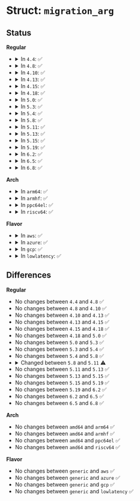 # Struct: <code>migration_arg</code>

## Status
<b>Regular</b>
<ul>
<li>
<details>
<summary>In <code>4.4</code>: ✅</summary>

```c
struct migration_arg {
    struct task_struct *task;
    int dest_cpu;
};
```
</details>
</li>
<li>
<details>
<summary>In <code>4.8</code>: ✅</summary>

```c
struct migration_arg {
    struct task_struct *task;
    int dest_cpu;
};
```
</details>
</li>
<li>
<details>
<summary>In <code>4.10</code>: ✅</summary>

```c
struct migration_arg {
    struct task_struct *task;
    int dest_cpu;
};
```
</details>
</li>
<li>
<details>
<summary>In <code>4.13</code>: ✅</summary>

```c
struct migration_arg {
    struct task_struct *task;
    int dest_cpu;
};
```
</details>
</li>
<li>
<details>
<summary>In <code>4.15</code>: ✅</summary>

```c
struct migration_arg {
    struct task_struct *task;
    int dest_cpu;
};
```
</details>
</li>
<li>
<details>
<summary>In <code>4.18</code>: ✅</summary>

```c
struct migration_arg {
    struct task_struct *task;
    int dest_cpu;
};
```
</details>
</li>
<li>
<details>
<summary>In <code>5.0</code>: ✅</summary>

```c
struct migration_arg {
    struct task_struct *task;
    int dest_cpu;
};
```
</details>
</li>
<li>
<details>
<summary>In <code>5.3</code>: ✅</summary>

```c
struct migration_arg {
    struct task_struct *task;
    int dest_cpu;
};
```
</details>
</li>
<li>
<details>
<summary>In <code>5.4</code>: ✅</summary>

```c
struct migration_arg {
    struct task_struct *task;
    int dest_cpu;
};
```
</details>
</li>
<li>
<details>
<summary>In <code>5.8</code>: ✅</summary>

```c
struct migration_arg {
    struct task_struct *task;
    int dest_cpu;
};
```
</details>
</li>
<li>
<details>
<summary>In <code>5.11</code>: ✅</summary>

```c
struct migration_arg {
    struct task_struct *task;
    int dest_cpu;
    struct set_affinity_pending *pending;
};
```
</details>
</li>
<li>
<details>
<summary>In <code>5.13</code>: ✅</summary>

```c
struct migration_arg {
    struct task_struct *task;
    int dest_cpu;
    struct set_affinity_pending *pending;
};
```
</details>
</li>
<li>
<details>
<summary>In <code>5.15</code>: ✅</summary>

```c
struct migration_arg {
    struct task_struct *task;
    int dest_cpu;
    struct set_affinity_pending *pending;
};
```
</details>
</li>
<li>
<details>
<summary>In <code>5.19</code>: ✅</summary>

```c
struct migration_arg {
    struct task_struct *task;
    int dest_cpu;
    struct set_affinity_pending *pending;
};
```
</details>
</li>
<li>
<details>
<summary>In <code>6.2</code>: ✅</summary>

```c
struct migration_arg {
    struct task_struct *task;
    int dest_cpu;
    struct set_affinity_pending *pending;
};
```
</details>
</li>
<li>
<details>
<summary>In <code>6.5</code>: ✅</summary>

```c
struct migration_arg {
    struct task_struct *task;
    int dest_cpu;
    struct set_affinity_pending *pending;
};
```
</details>
</li>
<li>
<details>
<summary>In <code>6.8</code>: ✅</summary>

```c
struct migration_arg {
    struct task_struct *task;
    int dest_cpu;
    struct set_affinity_pending *pending;
};
```
</details>
</li>
</ul>
<b>Arch</b>
<ul>
<li>
<details>
<summary>In <code>arm64</code>: ✅</summary>

```c
struct migration_arg {
    struct task_struct *task;
    int dest_cpu;
};
```
</details>
</li>
<li>
<details>
<summary>In <code>armhf</code>: ✅</summary>

```c
struct migration_arg {
    struct task_struct *task;
    int dest_cpu;
};
```
</details>
</li>
<li>
<details>
<summary>In <code>ppc64el</code>: ✅</summary>

```c
struct migration_arg {
    struct task_struct *task;
    int dest_cpu;
};
```
</details>
</li>
<li>
<details>
<summary>In <code>riscv64</code>: ✅</summary>

```c
struct migration_arg {
    struct task_struct *task;
    int dest_cpu;
};
```
</details>
</li>
</ul>
<b>Flavor</b>
<ul>
<li>
<details>
<summary>In <code>aws</code>: ✅</summary>

```c
struct migration_arg {
    struct task_struct *task;
    int dest_cpu;
};
```
</details>
</li>
<li>
<details>
<summary>In <code>azure</code>: ✅</summary>

```c
struct migration_arg {
    struct task_struct *task;
    int dest_cpu;
};
```
</details>
</li>
<li>
<details>
<summary>In <code>gcp</code>: ✅</summary>

```c
struct migration_arg {
    struct task_struct *task;
    int dest_cpu;
};
```
</details>
</li>
<li>
<details>
<summary>In <code>lowlatency</code>: ✅</summary>

```c
struct migration_arg {
    struct task_struct *task;
    int dest_cpu;
};
```
</details>
</li>
</ul>

## Differences
<b>Regular</b>
<ul>
<li>
No changes between <code>4.4</code> and <code>4.8</code> ✅
</li>
<li>
No changes between <code>4.8</code> and <code>4.10</code> ✅
</li>
<li>
No changes between <code>4.10</code> and <code>4.13</code> ✅
</li>
<li>
No changes between <code>4.13</code> and <code>4.15</code> ✅
</li>
<li>
No changes between <code>4.15</code> and <code>4.18</code> ✅
</li>
<li>
No changes between <code>4.18</code> and <code>5.0</code> ✅
</li>
<li>
No changes between <code>5.0</code> and <code>5.3</code> ✅
</li>
<li>
No changes between <code>5.3</code> and <code>5.4</code> ✅
</li>
<li>
No changes between <code>5.4</code> and <code>5.8</code> ✅
</li>
<li>
<details>
<summary>Changed between <code>5.8</code> and <code>5.11</code> ⚠️</summary>
<ul>
<li>
<b>Field added. </b>
<code>struct set_affinity_pending *pending</code>
</li>
</ul>
</details>
</li>
<li>
No changes between <code>5.11</code> and <code>5.13</code> ✅
</li>
<li>
No changes between <code>5.13</code> and <code>5.15</code> ✅
</li>
<li>
No changes between <code>5.15</code> and <code>5.19</code> ✅
</li>
<li>
No changes between <code>5.19</code> and <code>6.2</code> ✅
</li>
<li>
No changes between <code>6.2</code> and <code>6.5</code> ✅
</li>
<li>
No changes between <code>6.5</code> and <code>6.8</code> ✅
</li>
</ul>
<b>Arch</b>
<ul>
<li>
No changes between <code>amd64</code> and <code>arm64</code> ✅
</li>
<li>
No changes between <code>amd64</code> and <code>armhf</code> ✅
</li>
<li>
No changes between <code>amd64</code> and <code>ppc64el</code> ✅
</li>
<li>
No changes between <code>amd64</code> and <code>riscv64</code> ✅
</li>
</ul>
<b>Flavor</b>
<ul>
<li>
No changes between <code>generic</code> and <code>aws</code> ✅
</li>
<li>
No changes between <code>generic</code> and <code>azure</code> ✅
</li>
<li>
No changes between <code>generic</code> and <code>gcp</code> ✅
</li>
<li>
No changes between <code>generic</code> and <code>lowlatency</code> ✅
</li>
</ul>

